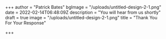 +++
author = "Patrick Bates"
bgImage = "/uploads/untitled-design-2-1.png"
date = 2022-02-14T06:48:09Z
description = "You will hear from us shortly"
draft = true
image = "/uploads/untitled-design-2-1.png"
title = "Thank You For Your Response"

+++
